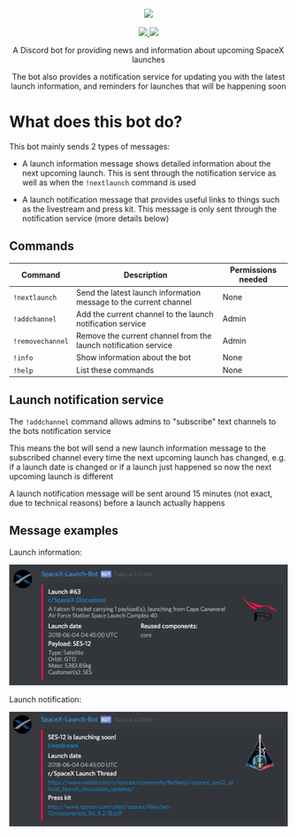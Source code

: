 <p align="center">
<img width="400" src="https://discordbots.org/api/widget/411618411169447950.svg" href='https://discordbots.org/bot/411618411169447950'>
</p>

<p align="center">
    <a href="https://discordapp.com/oauth2/authorize?client_id=411618411169447950&scope=bot&permissions=248896
" alt="Discord Invite">
        <img src="https://img.shields.io/badge/Discord-Bot%20Invite-blue.svg"/>
    </a>
    <a href="http://spacex-launch-bot.gq" alt="Website Link">
        <img src="https://img.shields.io/badge/Official%20Website--orange.svg"/>
    </a>
</p>

<p align="center">
A Discord bot for providing news and information about upcoming SpaceX launches
</p>

<p align="center">
The bot also provides a notification service for updating you with the latest launch information, and reminders for launches that will be happening soon
</p>


# What does this bot do?

This bot mainly sends 2 types of messages:

- A launch information message shows detailed information about the next upcoming launch. This is sent through the notification service as well as when the `!nextlaunch` command is used

- A launch notification message that provides useful links to things such as the livestream and press kit. This message is only sent through the notification service (more details below)

## Commands

Command|Description|Permissions needed
---|---|---
`!nextlaunch`|Send the latest launch information message to the current channel|None
`!addchannel`|Add the current channel to the launch notification service|Admin
`!removechannel`|Remove the current channel from the launch notification service|Admin
`!info`|Show information about the bot|None
`!help`|List these commands|None

## Launch notification service

The `!addchannel` command allows admins to "subscribe" text channels to the bots notification service

This means the bot will send a new launch information message to the subscribed channel every time the next upcoming launch has changed, e.g. if a launch date is changed or if a launch just happened so now the next upcoming launch is different

A launch notification message will be sent around 15 minutes (not exact, due to technical reasons) before a launch actually happens

## Message examples

Launch information:

![LaunchInfo](screenshots/launchInfo.png)

Launch notification:

![LaunchNotif](screenshots/launchNotif.png)
